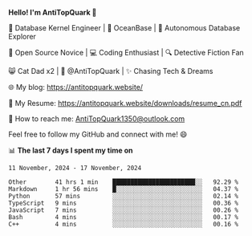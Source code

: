 
**Hello! I'm AntiTopQuark 👋**

🔧 Database Kernel Engineer | 🌊 OceanBase | 🤖 Autonomous Database Explorer

🌱 Open Source Novice | 💻 Coding Enthusiast | 🔍 Detective Fiction Fan

😸 Cat Dad x2 | 🎉 @AntiTopQuark | ✨ Chasing Tech & Dreams

🌐 My blog: https://antitopquark.website/

📄 My Resume: https://antitopquark.website/downloads/resume_cn.pdf

📧 How to reach me: AntiTopQuark1350@outlook.com

Feel free to follow my GitHub and connect with me! 😄

📊 **The last 7 days I spent my time on** 

<!--START_SECTION:waka-->
```text
11 November, 2024 - 17 November, 2024

Other        41 hrs 1 min    ███████████████████████░░   92.29 % 
Markdown     1 hr 56 mins    █░░░░░░░░░░░░░░░░░░░░░░░░   04.37 % 
Python       57 mins         ░░░░░░░░░░░░░░░░░░░░░░░░░   02.14 % 
TypeScript   9 mins          ░░░░░░░░░░░░░░░░░░░░░░░░░   00.36 % 
JavaScript   7 mins          ░░░░░░░░░░░░░░░░░░░░░░░░░   00.26 % 
Bash         4 mins          ░░░░░░░░░░░░░░░░░░░░░░░░░   00.17 % 
C++          4 mins          ░░░░░░░░░░░░░░░░░░░░░░░░░   00.16 %
```
<!--END_SECTION:waka-->


